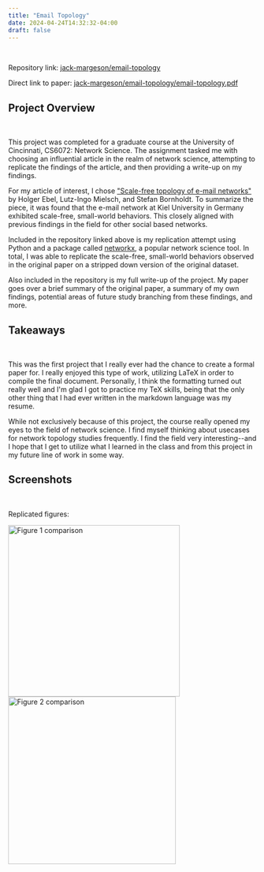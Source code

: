 ```yaml
---
title: "Email Topology"
date: 2024-04-24T14:32:32-04:00
draft: false
---
```


<br>

Repository link: [jack-margeson/email-topology](https://github.com/jack-margeson/email-topology)

Direct link to paper: [jack-margeson/email-topology/email-topology.pdf](https://github.com/jack-margeson/email-topology/blob/f21c35135bb46296467a9668922aba34719ed02e/email-topology.pdf)

## Project Overview

<br>

This project was completed for a graduate course at the University of Cincinnati, CS6072: Network Science. The assignment tasked me with choosing an
influential article in the realm of network science, attempting to replicate the findings of the article, and then providing a write-up on my findings.

For my article of interest, I chose ["Scale-free topology of e-mail networks"](https://journals.aps.org/pre/abstract/10.1103/PhysRevE.66.035103) by Holger Ebel,
Lutz-Ingo Mielsch, and Stefan Bornholdt. To summarize the piece, it was found that the e-mail network at Kiel University in Germany exhibited scale-free,
small-world behaviors. This closely aligned with previous findings in the field for other social based networks.

Included in the repository linked above is my replication attempt using Python and a package called [networkx](https://networkx.org/), a popular network science tool.
In total, I was able to replicate the scale-free, small-world behaviors observed in the original paper on a stripped down version of the original dataset.

Also included in the repository is my full write-up of the project. My paper goes over a brief summary of the original paper, a summary of my own findings, potential
areas of future study branching from these findings, and more.

## Takeaways

<br>

This was the first project that I really ever had the chance to create a formal paper for. I really enjoyed this type of work, utilizing LaTeX in order to compile
the final document. Personally, I think the formatting turned out really well and I'm glad I got to practice my TeX skills, being that the only other thing that
I had ever written in the markdown language was my resume.

While not exclusively because of this project, the course really opened my eyes to the field of network science. I find myself thinking about usecases for network
topology studies frequently. I find the field very interesting--and I hope that I get to utilize what I learned in the class and from this project in my future
line of work in some way.

## Screenshots

<br>

Replicated figures:

<img src="/on/projects/email-topology/figure1_comparison.png" alt="Figure 1 comparison" width="348">
<img src="/on/projects/email-topology/figure2_comparison.png" alt="Figure 2 comparison" width="340">

